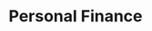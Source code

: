 ---
title: "Personal Finance"
description: "Thoughts on saving, investing, and managing personal finances."
image: category_personal_finance.png

# Badge style
style:
    background: "#1DA51E"
    color: "#fff"
---